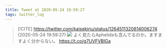 ```yaml
---
title: Tweet at 2020-05-24 19:59:27
tags: twitter_log
---
```


> [!CITE] https://twitter.com/kaisekiriu/status/1264511320814006274 (2020-05-24 19:59:27)
> ![](https://twitter.com/kaisekiriu/status/1264511320814006274)
> よく見たらAphelidaも含んでるのか。ますますよく分からない。
> https://t.co/g7UVFVBIGa
